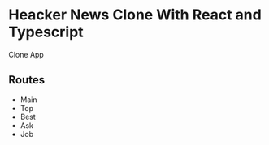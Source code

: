 # Heacker News Clone With React and Typescript

Clone App

## Routes

- Main
- Top
- Best
- Ask
- Job
